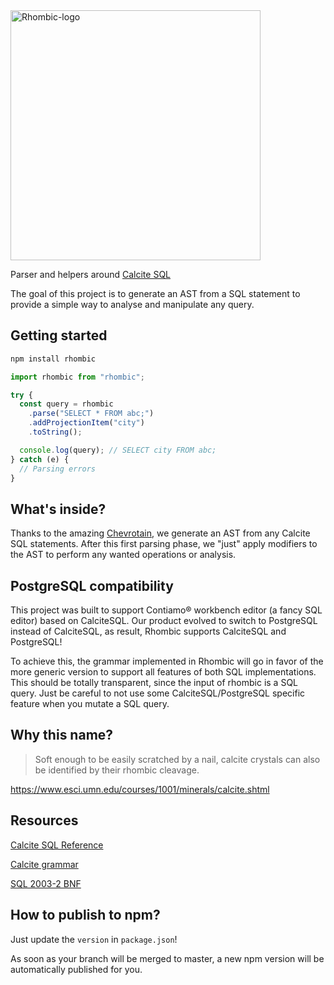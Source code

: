 <img src="https://unpkg.com/rhombic@0.0.1/docs/rhombic-logo.svg" alt="Rhombic-logo" width="400px" />

Parser and helpers around [Calcite SQL](https://calcite.apache.org/docs/reference.html)

The goal of this project is to generate an AST from a SQL statement to provide a simple way to analyse and manipulate any query.

## Getting started

```bash
npm install rhombic
```

```ts
import rhombic from "rhombic";

try {
  const query = rhombic
    .parse("SELECT * FROM abc;")
    .addProjectionItem("city")
    .toString();

  console.log(query); // SELECT city FROM abc;
} catch (e) {
  // Parsing errors
}
```

## What's inside?

Thanks to the amazing [Chevrotain](https://sap.github.io/chevrotain), we generate an AST from any Calcite SQL statements. After this first parsing phase, we "just" apply modifiers to the AST to perform any wanted operations or analysis.

## PostgreSQL compatibility

This project was built to support Contiamo® workbench editor (a fancy SQL editor) based on CalciteSQL.
Our product evolved to switch to PostgreSQL instead of CalciteSQL, as result, Rhombic supports CalciteSQL and PostgreSQL!

To achieve this, the grammar implemented in Rhombic will go in favor of the more generic version to support all features of both SQL implementations. This should be totally transparent, since the input of rhombic is a SQL query. Just be careful to not use some CalciteSQL/PostgreSQL specific feature when you mutate a SQL query.

## Why this name?

> Soft enough to be easily scratched by a nail, calcite crystals can also be identified by their rhombic cleavage.

https://www.esci.umn.edu/courses/1001/minerals/calcite.shtml

## Resources

[Calcite SQL Reference](https://calcite.apache.org/docs/reference.html)

[Calcite grammar](https://github.com/apache/calcite/blob/master/core/src/main/codegen/templates/Parser.jj)

[SQL 2003-2 BNF](https://github.com/ronsavage/SQL/blob/master/sql-2003-2.bnf)

## How to publish to npm?

Just update the `version` in `package.json`!

As soon as your branch will be merged to master, a new npm version will be automatically published for you.
